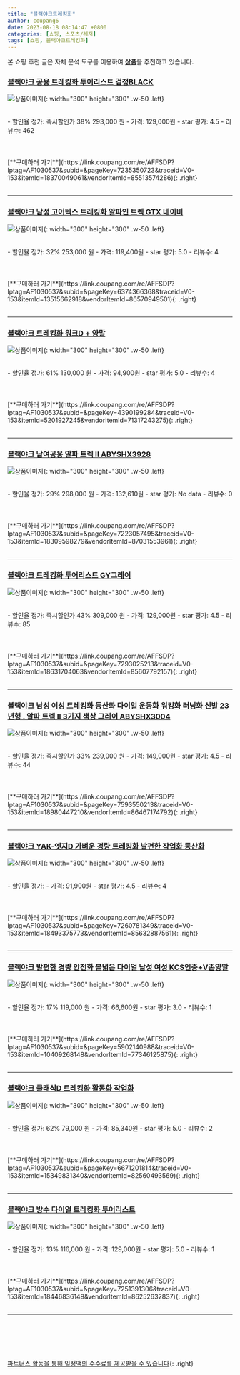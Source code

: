 ```yaml
---
title: "블랙야크트레킹화"
author: coupang6
date: 2023-08-18 08:14:47 +0800
categories: [쇼핑, 스포츠/레저]
tags: [쇼핑, 블랙야크트레킹화]
---
```


본 쇼핑 추천 글은 자체 분석 도구를 이용하여 [**상품**](https://link.coupang.com/a/bao1ui)을 추천하고 있습니다.

### [블랙야크 공용 트레킹화 투어리스트 검정BLACK](https://link.coupang.com/re/AFFSDP?lptag=AF1030537&subid=&pageKey=7235350723&traceid=V0-153&itemId=18370049061&vendorItemId=85513574286)

![상품이미지](https://thumbnail8.coupangcdn.com/thumbnails/remote/230x230ex/image/vendor_inventory/088c/343c245d4628bb5b4fe4e0e777bea47e08e95433d56b3dfae3b11e2cc67d.png){: width="300" height="300" .w-50 .left}


<br>
- 할인율 정가: 즉시할인가 38%  293,000   원
- 가격: 129,000원
- star 평가: 4.5
- 리뷰수: 462
<br>
<br>
<br>
<br>
[**구매하러 가기**](https://link.coupang.com/re/AFFSDP?lptag=AF1030537&subid=&pageKey=7235350723&traceid=V0-153&itemId=18370049061&vendorItemId=85513574286){: .right}
<br>
<br>

---

### [블랙야크 남성 고어텍스 트레킹화 알파인 트렉 GTX 네이비](https://link.coupang.com/re/AFFSDP?lptag=AF1030537&subid=&pageKey=6374366368&traceid=V0-153&itemId=13515662918&vendorItemId=86570949501)

![상품이미지](https://thumbnail8.coupangcdn.com/thumbnails/remote/230x230ex/image/vendor_inventory/dcba/9eabc5ea5a205fbec491a2637f458079fe2470eedb794be36f12be96713a.png){: width="300" height="300" .w-50 .left}


<br>
- 할인율 정가: 32%  253,000   원
- 가격: 119,400원
- star 평가: 5.0
- 리뷰수: 4
<br>
<br>
<br>
<br>
[**구매하러 가기**](https://link.coupang.com/re/AFFSDP?lptag=AF1030537&subid=&pageKey=6374366368&traceid=V0-153&itemId=13515662918&vendorItemId=86570949501){: .right}
<br>
<br>

---

### [블랙야크 트레킹화 워크D + 양말](https://link.coupang.com/re/AFFSDP?lptag=AF1030537&subid=&pageKey=4390199284&traceid=V0-153&itemId=5201927245&vendorItemId=71317243275)

![상품이미지](https://thumbnail6.coupangcdn.com/thumbnails/remote/230x230ex/image/vendor_inventory/ff15/eb1504c4bb8449bc4f7153afa747fdcbab75d576da21b2b5a2f6d9b349ad.jpg){: width="300" height="300" .w-50 .left}


<br>
- 할인율 정가: 61%  130,000   원
- 가격: 94,900원
- star 평가: 5.0
- 리뷰수: 4
<br>
<br>
<br>
<br>
[**구매하러 가기**](https://link.coupang.com/re/AFFSDP?lptag=AF1030537&subid=&pageKey=4390199284&traceid=V0-153&itemId=5201927245&vendorItemId=71317243275){: .right}
<br>
<br>

---

### [블랙야크 남여공용 알파 트렉 II ABYSHX3928](https://link.coupang.com/re/AFFSDP?lptag=AF1030537&subid=&pageKey=7223057495&traceid=V0-153&itemId=18309598279&vendorItemId=87031553961)

![상품이미지](https://thumbnail8.coupangcdn.com/thumbnails/remote/230x230ex/image/vendor_inventory/beca/5f68b315a2387b4d637c81d1f1eed385d91d6d9e070bbbef1cf7448beef4.jpg){: width="300" height="300" .w-50 .left}


<br>
- 할인율 정가: 29%  298,000   원
- 가격: 132,610원
- star 평가: No data
- 리뷰수: 0
<br>
<br>
<br>
<br>
[**구매하러 가기**](https://link.coupang.com/re/AFFSDP?lptag=AF1030537&subid=&pageKey=7223057495&traceid=V0-153&itemId=18309598279&vendorItemId=87031553961){: .right}
<br>
<br>

---

### [블랙야크 트레킹화 투어리스트 GY그레이](https://link.coupang.com/re/AFFSDP?lptag=AF1030537&subid=&pageKey=7293025213&traceid=V0-153&itemId=18631704063&vendorItemId=85607792157)

![상품이미지](https://thumbnail6.coupangcdn.com/thumbnails/remote/230x230ex/image/vendor_inventory/c9c2/5d85d12f2a6249ef30ae0cf8da1817f78629af5d74a0b8805289fa16fe2b.png){: width="300" height="300" .w-50 .left}


<br>
- 할인율 정가: 즉시할인가 43%  309,000   원
- 가격: 129,000원
- star 평가: 4.5
- 리뷰수: 85
<br>
<br>
<br>
<br>
[**구매하러 가기**](https://link.coupang.com/re/AFFSDP?lptag=AF1030537&subid=&pageKey=7293025213&traceid=V0-153&itemId=18631704063&vendorItemId=85607792157){: .right}
<br>
<br>

---

### [블랙야크 남성 여성 트레킹화 등산화 다이얼 운동화 워킹화 러닝화 신발 23년형 . 알파 트렉 II 3가지 색상 그레이 ABYSHX3004](https://link.coupang.com/re/AFFSDP?lptag=AF1030537&subid=&pageKey=7593550213&traceid=V0-153&itemId=18980447210&vendorItemId=86467174792)

![상품이미지](https://thumbnail9.coupangcdn.com/thumbnails/remote/230x230ex/image/vendor_inventory/e141/717e727ab5db18bc322475df6eb06d684a3d6ae9a0b799e5b6bc01c9332f.png){: width="300" height="300" .w-50 .left}


<br>
- 할인율 정가: 즉시할인가 33%  239,000   원
- 가격: 149,000원
- star 평가: 4.5
- 리뷰수: 44
<br>
<br>
<br>
<br>
[**구매하러 가기**](https://link.coupang.com/re/AFFSDP?lptag=AF1030537&subid=&pageKey=7593550213&traceid=V0-153&itemId=18980447210&vendorItemId=86467174792){: .right}
<br>
<br>

---

### [블랙야크 YAK-엣지D 가벼운 경량 트레킹화 발편한 작업화 등산화](https://link.coupang.com/re/AFFSDP?lptag=AF1030537&subid=&pageKey=7260781349&traceid=V0-153&itemId=18493375773&vendorItemId=85632887561)

![상품이미지](https://thumbnail10.coupangcdn.com/thumbnails/remote/230x230ex/image/vendor_inventory/fc2a/beef6ddd4fcc80d9f9aeb6cfecf54032a90cdaee329b2ae7260029f9af66.jpg){: width="300" height="300" .w-50 .left}


<br>
- 할인율 정가: 
- 가격: 91,900원
- star 평가: 4.5
- 리뷰수: 4
<br>
<br>
<br>
<br>
[**구매하러 가기**](https://link.coupang.com/re/AFFSDP?lptag=AF1030537&subid=&pageKey=7260781349&traceid=V0-153&itemId=18493375773&vendorItemId=85632887561){: .right}
<br>
<br>

---

### [블랙야크 발편한 경량 안전화 볼넓은 다이얼 남성 여성 KCS인증+V존양말](https://link.coupang.com/re/AFFSDP?lptag=AF1030537&subid=&pageKey=5902140988&traceid=V0-153&itemId=10409268148&vendorItemId=77346125875)

![상품이미지](https://thumbnail9.coupangcdn.com/thumbnails/remote/230x230ex/image/vendor_inventory/5596/8944797e017c475c4050aa13931545ead9c07127db22ab1d0f6f6bb7d9c1.jpg){: width="300" height="300" .w-50 .left}


<br>
- 할인율 정가: 17%  119,000   원
- 가격: 66,600원
- star 평가: 3.0
- 리뷰수: 1
<br>
<br>
<br>
<br>
[**구매하러 가기**](https://link.coupang.com/re/AFFSDP?lptag=AF1030537&subid=&pageKey=5902140988&traceid=V0-153&itemId=10409268148&vendorItemId=77346125875){: .right}
<br>
<br>

---

### [블랙야크 클래식D 트레킹화 활동화 작업화](https://link.coupang.com/re/AFFSDP?lptag=AF1030537&subid=&pageKey=6671201814&traceid=V0-153&itemId=15349831340&vendorItemId=82560493569)

![상품이미지](https://thumbnail8.coupangcdn.com/thumbnails/remote/230x230ex/image/vendor_inventory/955a/64aa6f5a4c49f0e5a0ec275b8d3839b4d0adf892074f4e871ef3a96a784d.jpg){: width="300" height="300" .w-50 .left}


<br>
- 할인율 정가: 62%  79,000   원
- 가격: 85,340원
- star 평가: 5.0
- 리뷰수: 2
<br>
<br>
<br>
<br>
[**구매하러 가기**](https://link.coupang.com/re/AFFSDP?lptag=AF1030537&subid=&pageKey=6671201814&traceid=V0-153&itemId=15349831340&vendorItemId=82560493569){: .right}
<br>
<br>

---

### [블랙야크 방수 다이얼 트레킹화 투어리스트](https://link.coupang.com/re/AFFSDP?lptag=AF1030537&subid=&pageKey=7251391306&traceid=V0-153&itemId=18446836149&vendorItemId=86252632837)

![상품이미지](https://thumbnail8.coupangcdn.com/thumbnails/remote/230x230ex/image/vendor_inventory/c8d2/42a46baf8d1cc93e7134385a9078eb4a5c3fba3a6be5f32ca64ad9eacad1.png){: width="300" height="300" .w-50 .left}


<br>
- 할인율 정가: 13%  116,000   원
- 가격: 129,000원
- star 평가: 5.0
- 리뷰수: 1
<br>
<br>
<br>
<br>
[**구매하러 가기**](https://link.coupang.com/re/AFFSDP?lptag=AF1030537&subid=&pageKey=7251391306&traceid=V0-153&itemId=18446836149&vendorItemId=86252632837){: .right}
<br>
<br>

---
<br><br><br><br><br> [파트너스 활동을 통해 일정액의 수수료를 제공받을 수 있습니다](https://link.coupang.com/a/bao1ui){: .right}